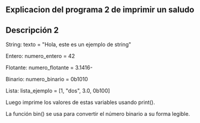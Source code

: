 ## Explicacion del programa 2 de imprimir un saludo
## Descripción 2

String: texto = "Hola, este es un ejemplo de string"

Entero: numero_entero = 42

Flotante: numero_flotante = 3.1416-

Binario: numero_binario = 0b1010

Lista: lista_ejemplo = [1, "dos", 3.0, 0b100]

Luego imprime los valores de estas variables usando print().

La función bin() se usa para convertir el número binario a su forma legible.
